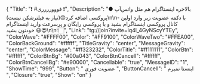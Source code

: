 {
"Title": "❗️ #فووورررری ❗️",
"Description": "● بالاخره اینستاگرام هم مثل واتس‌آپ پروکسی اضافه کرد😍(نیاز به فیلترشکن نیست)\n\n- با دکمه عضویت زیر وارد اولین کانال پروکسی اینستاگرام بشید و با پروکسی رایگان و پرسرعت وارید اینستاگرام خودتون بشید 😃😍\n\n👇🏻",
"Link": "tg://join?invite=iq4l_4GyNScyYTEy",
"ColorWave": "#FFFF00",
"Color": "#FF9100",
"ColorWaveTwo": "#FFEA00",
"ColorBackGround": "#ffffff",
"TitleGravity": "center",
"MessageGravity": "center",
"ColorMessage": "#ff323232",
"ColorTitle": "#ff111111",
"ColorBtn": "#ffffff",
"ColorBtnBg": "#00a043",
"ColorBtnCancell": "#ffffff",
"ColorBtnCancellBg": "#e90000",
"Cancellable": "true",
"MessageID": "1",
"ShowTime": "999",
"Button": "  عضویت فوری  ",
"ButtonCancell": " اینستا نمیرم ",
"Closure": "true",
"Show": "on"
}
